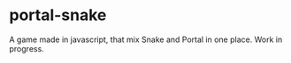 # portal-snake
A game made in javascript, that mix Snake and Portal in one place. Work in progress.
